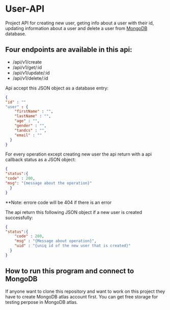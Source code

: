 # User-API
Project API for creating new user, geting info about a user with their id, updating information about a user and delete a user
from [MongoDB](https://www.mongodb.com/cloud/atlas) database.
## Four endpoints are available in this api:
<ul>
    <li>/api/v1/create</li>
    <li>/api/v1/get/:id</li>
    <li>/api/v1/update/:id</li>
    <li>/api/v1/delete/:id</li>
</ul>

Api accept this JSON object as a database entry:
```json
{
"id" : ""
"user" : {
    "firstName" : "",
    "lastName" : "",
    "age" : "",
    "gender" : "",
    "tandcs" : "", 
    "email" : ""
  }
}
```
For every operation except creating new user the api return with a api callback status as a JSON object:

```json
{
"status":{
"code" : 200,
"msg": "{message about the operation}"
  }
}
```
**Note: errore code will be 404 if there is an error

The api return this following JSON object if a new user is created successfully:
```json
{
"status":{
    "code" : 200,
    "msg" : "{Message about operation}",
    "uid" : "{uniq id of the new user that is created}"
  }
}
```

## How to run this program and connect to MongoDB
If anyone want to clone this repository and want to work on this project they have to create MongoDB atlas account first. You can get free storage for testing perpose in MongoDB atlas.
